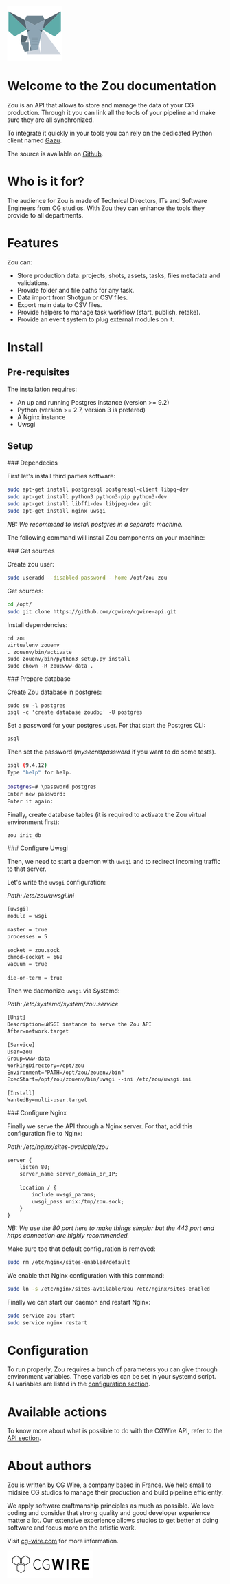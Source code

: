 [![Zou Logo](zou.png)](https://github.com/cgwire/zou)

# Welcome to the Zou documentation

Zou is an API that allows to store and manage the data of your CG production.
Through it you can link all the tools of your pipeline and make sure they are
all synchronized. 

To integrate it quickly in your tools you can rely on the dedicated Python client 
named [Gazu](https://gazu.cg-wire.com). 

The source is available on [Github](https://github.com/cgwire/cgwire-api).

# Who is it for?

The audience for Zou is made of Technical Directors, ITs and
Software Engineers from CG studios. With Zou they can enhance the
tools they provide to all departments.

# Features 

Zou can:

* Store production data: projects, shots, assets, tasks, files
  metadata and validations.
* Provide folder and file paths for any task.
* Data import from Shotgun or CSV files.
* Export main data to CSV files.
* Provide helpers to manage task workflow (start, publish, retake).
* Provide an event system to plug external modules on it.

# Install 

## Pre-requisites

The installation requires:

* An up and running Postgres instance (version >= 9.2)
* Python (version >= 2.7, version 3 is prefered)
* A Nginx instance
* Uwsgi

## Setup


### Dependecies

First let's install third parties software:

```bash
sudo apt-get install postgresql postgresql-client libpq-dev
sudo apt-get install python3 python3-pip python3-dev
sudo apt-get install libffi-dev libjpeg-dev git
sudo apt-get install nginx uwsgi
```

*NB: We recommend to install postgres in a separate machine.*


The following command will install Zou components on your machine:


### Get sources

Create zou user:

```bash
sudo useradd --disabled-password --home /opt/zou zou 
```

Get sources:

```bash
cd /opt/
sudo git clone https://github.com/cgwire/cgwire-api.git
```

Install dependencies:

```
cd zou
virtualenv zouenv
. zouenv/bin/activate
sudo zouenv/bin/python3 setup.py install
sudo chown -R zou:www-data .
```


### Prepare database

Create Zou database in postgres:

```
sudo su -l postgres
psql -c 'create database zoudb;' -U postgres
```

Set a password for your postgres user. For that start the Postgres CLI:

```bash
psql
```

Then set the password (*mysecretpassword* if you want to do some tests).

```bash
psql (9.4.12)
Type "help" for help.

postgres=# \password postgres
Enter new password: 
Enter it again: 
```

Finally, create database tables (it is required to activate the Zou virtual
environment first):

```
zou init_db
```


### Configure Uwsgi

Then, we need to start a daemon with `uwsgi` and to redirect incoming traffic
to that server.

Let's write the `uwsgi` configuration:

*Path: /etc/zou/uwsgi.ini*

```
[uwsgi]
module = wsgi

master = true
processes = 5

socket = zou.sock
chmod-socket = 660
vacuum = true

die-on-term = true
```

Then we daemonize `uwsgi` via Systemd:

*Path: /etc/systemd/system/zou.service*

```
[Unit]
Description=uWSGI instance to serve the Zou API
After=network.target

[Service]
User=zou
Group=www-data
WorkingDirectory=/opt/zou
Environment="PATH=/opt/zou/zouenv/bin"
ExecStart=/opt/zou/zouenv/bin/uwsgi --ini /etc/zou/uwsgi.ini

[Install]
WantedBy=multi-user.target
```


### Configure Nginx

Finally we serve the API through a Nginx server. For that, add this
configuration file to Nginx:

*Path: /etc/nginx/sites-available/zou*

```
server {
    listen 80;
    server_name server_domain_or_IP;

    location / {
        include uwsgi_params;
        uwsgi_pass unix:/tmp/zou.sock;
    }
}
```

*NB: We use the 80 port here to make things simpler but the 443 port and https connection are highly recommended.*

Make sure too that default configuration is removed: 

```bash
sudo rm /etc/nginx/sites-enabled/default
```


We enable that Nginx configuration with this command:

```bash
sudo ln -s /etc/nginx/sites-available/zou /etc/nginx/sites-enabled
```

Finally we can start our daemon and restart Nginx:

```bash
sudo service zou start
sudo service nginx restart
```


# Configuration 

To run properly, Zou requires a bunch of parameters you can give through
environment variables. These variables can be set in your systemd script. 
All variables are listed in the [configuration
section](configuration).

# Available actions

To know more about what is possible to do with the CGWire API, refer to the
[API section](api).


# About authors

Zou is written by CG Wire, a company based in France. We help small to
midsize CG studios to manage their production and build pipeline efficiently.

We apply software craftmanship principles as much as possible. We love
coding and consider that strong quality and good developer experience matter a lot.
Our extensive experience allows studios to get better at doing software and focus
more on the artistic work.

Visit [cg-wire.com](https://cg-wire.com) for more information.

[![CGWire Logo](cgwire.png)](https://cgwire.com)
